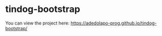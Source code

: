 # tindog-bootstrap

You can view the project here: https://adedolapo-prog.github.io/tindog-bootstrap/
